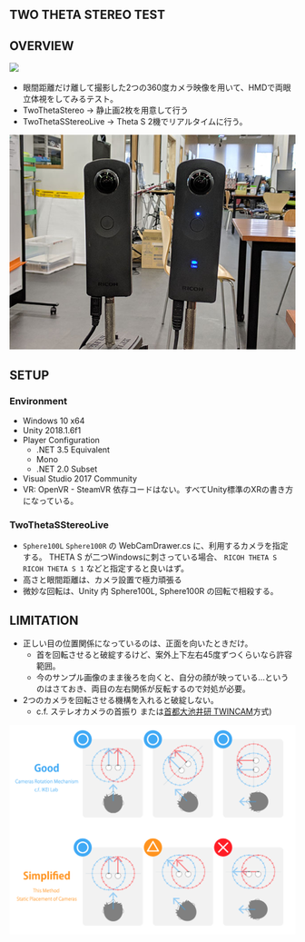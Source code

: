 ## TWO THETA STEREO TEST

## OVERVIEW

![](./docs/TwoThetaStereoTest.gif)

* 眼間距離だけ離して撮影した2つの360度カメラ映像を用いて、HMDで両眼立体視をしてみるテスト。
* TwoThetaStereo -> 静止画2枚を用意して行う
* TwoThetaSStereoLive -> Theta S 2機でリアルタイムに行う。

![](./docs/twothetas.jpg)

## SETUP

### Environment

* Windows 10 x64
* Unity 2018.1.6f1
* Player Configuration
  * .NET 3.5 Equivalent
  * Mono
  * .NET 2.0 Subset
* Visual Studio 2017 Community
* VR: OpenVR - SteamVR 依存コードはない。すべてUnity標準のXRの書き方になっている。

### TwoThetaSStereoLive

* `Sphere100L` `Sphere100R` の WebCamDrawer.cs に、利用するカメラを指定する。 THETA S が二つWindowsに刺さっている場合、 `RICOH THETA S` `RICOH THETA S 1` などと指定すると良いはず。
* 高さと眼間距離は、カメラ設置で極力頑張る
* 微妙な回転は、Unity 内 Sphere100L, Sphere100R の回転で相殺する。

## LIMITATION

* 正しい目の位置関係になっているのは、正面を向いたときだけ。
  * 首を回転させると破綻するけど、案外上下左右45度ずつくらいなら許容範囲。
  * 今のサンプル画像のまま後ろを向くと、自分の顔が映っている…というのはさておき、両目の左右関係が反転するので対処が必要。
* 2つのカメラを回転させる機構を入れると破綻しない。 
  * c.f. ステレオカメラの首振り
  または[首都大池井研 TWINCAM](https://youtu.be/nQYtTEzJQGk)方式)

![](./docs/twothetastereo.png)